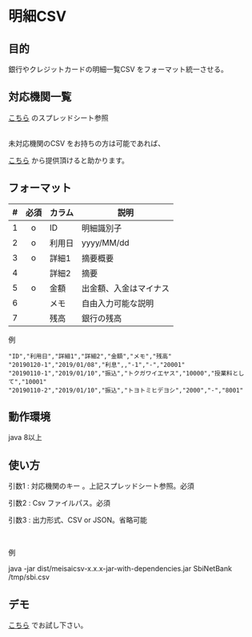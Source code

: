 # 明細CSV

## 目的
銀行やクレジットカードの明細一覧CSV をフォーマット統一させる。


## 対応機関一覧
[こちら](https://docs.google.com/spreadsheets/d/1021phhLNDIy9s7eMswZIpa_rFGjDZUDvNZFGRp4-1HA)
のスプレッドシート参照

<br />
未対応機関のCSV をお持ちの方は可能であれば、

[こちら](https://goo.gl/forms/Ifcxad4SWH0DqLeV2)
から提供頂けると助かります。

## フォーマット

|#|必須|カラム   | 説明        |
|-|:--:|------- | ----------- |
|1| o  |ID      | 明細識別子   |
|2| o  |利用日  | yyyy/MM/dd  |
|3| o  |詳細1   | 摘要概要    |
|4|    |詳細2   | 摘要        |
|5| o  |金額   | 出金額、入金はマイナス |
|6|    |メモ   | 自由入力可能な説明 |
|7|    |残高   | 銀行の残高    |

例
```
"ID","利用日","詳細1","詳細2","金額","メモ","残高"
"20190120-1","2019/01/08","利息",,"-1","-","20001"
"20190110-1","2019/01/10","振込","トクガワイエヤス","10000","授業料として","10001"
"20190110-2","2019/01/10","振込","トヨトミヒデヨシ","2000","-","8001"
```



## 動作環境
java 8以上


## 使い方
引数1 : 対応機関のキー 。上記スプレッドシート参照。必須

引数2 : Csv ファイルパス。必須

引数3 : 出力形式、CSV or JSON。省略可能

 
<br/>

例

java -jar dist/meisaicsv-x.x.x-jar-with-dependencies.jar SbiNetBank /tmp/sbi.csv

## デモ

[こちら](https://meisaicsvweb.m11.co/)
でお試し下さい。


